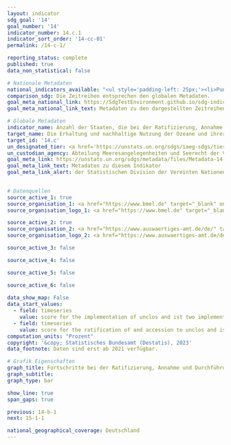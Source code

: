 ```yaml
---
layout: indicator    
sdg_goal: '14'    
goal_number: '14'    
indicator_number: 14.c.1    
indicator_sort_order: '14-cc-01'    
permalink: /14-c-1/    

reporting_status: complete    
published: true    
data_non_statistical: false    

# Nationale Metadaten    
national_indicators_available: "<ul style='padding-left: 25px;'><li>Punktzahl der Umsetzung des Seerechtsübereinkommens der Vereinten Nationen (SRÜ) und seiner zwei Zusatzübereinkommen</li> <li> Punktzahl für die Ratifikation und den Beitritt zu dem Seerechtsübereinkommens der Vereinten Nationen (SRÜ) und seiner zwei Zusatzübereinkommen</li></ul>"    
comparison_sdg: Die Zeitreihen entsprechen den globalen Metadaten.    
goal_meta_national_link: https://SdgTestEnvironment.github.io/sdg-indicators/public/Meta/14.c.1.pdf
goal_meta_national_link_text: Metadaten zu den dargestellten Zeitreihen    

# Globale Metadaten    
indicator_name: Anzahl der Staaten, die bei der Ratifizierung, Annahme und Durchführung von ozeanbezogenen Übereinkünften zur Umsetzung des Völkerrechts, wie es im Seerechtsübereinkommen der Vereinten Nationen niedergelegt ist, durch rechtliche, politische und institutionelle Rahmenbedingungen Fortschritte zugunsten der Erhaltung und nachhaltigen Nutzung der Ozeane und ihrer Ressourcen machen    
target_name: Die Erhaltung und nachhaltige Nutzung der Ozeane und ihrer Ressourcen verbessern und zu diesem Zweck das Völkerrecht umsetzen, wie es im Seerechtsübereinkommen der Vereinten Nationen niedergelegt ist, das den rechtlichen Rahmen für die Erhaltung und nachhaltige Nutzung der Ozeane und ihrer Ressourcen vorgibt, worauf in Ziffer 158 des Dokuments „Die Zukunft, die wir wollen“ hingewiesen wird    
target_id: '14.c'    
un_designated_tier: <a href='https://unstats.un.org/sdgs/iaeg-sdgs/tier-classification/' title='Klicken Sie hier um weitere Informationen zur UN-Tier-Klassifikation zu erhalten.'  target='_blank'>Tier II</a>    
un_custodian_agency: Abteilung Meeresangelegenheiten und Seerecht der Vereinten Nationen (UN-DOALOS) und weitere UN-Ocean Mitglieder    
goal_meta_link: https://unstats.un.org/sdgs/metadata/files/Metadata-14-0c-01.pdf    
goal_meta_link_text: Metadaten zu diesem Indikator    
goal_meta_link_alert: der Statistischen Division der Vereinten Nationen    
    

# Datenquellen
source_active_1: true
source_organisation_1: <a href="https://www.bmel.de" target="_blank" onclick="return confirm_alert('des Bundesministeriums für Ernährung und Landwirtschaft');"> Bundesministerium für Ernährung und Landwirtschaft (BMEL) </a>
source_organisation_logo_1: <a href="https://www.bmel.de" target="_blank" onclick="return confirm_alert('des Bundesministeriums für Ernährung und Landwirtschaft');"><img src="https://g205sdgs.github.io/sdg-indicators/public/OrgImgDe/bmel.png" alt="Logo bmel" style="height:60px; width:148px"/></a>

source_active_2: true
source_organisation_2: <a href="https://www.auswaertiges-amt.de/de/" target="_blank" onclick="return confirm_alert('des Auswärtigen Amtes');"> Auswärtiges Amt (AA) </a>
source_organisation_logo_2: <a href="https://www.auswaertiges-amt.de/de/" target="_blank" onclick="return confirm_alert('des Auswärtigen Amtes');"><img src="https://g205sdgs.github.io/sdg-indicators/public/OrgImgDe/aa.png" alt="Logo aa" style="height:60px; width:148px"/></a>

source_active_3: false

source_active_4: false

source_active_5: false

source_active_6: false
    
data_show_map: False    
data_start_values: 
  - field: timeseries
    value: score for the implementation of unclos and ist two implementing agreements
  - field: timeseries
    value: score for the ratification of and accession to unclos and ist two implementing agreements    
computation_units: "Prozent"    
copyright: '&copy; Statistisches Bundesamt (Destatis), 2023'    
data_footnote: Daten sind erst ab 2021 verfügbar.    

# Grafik Eigenschaften    
graph_title: Fortschritte bei der Ratifizierung, Annahme und Durchführung von ozeanbezogenen Übereinkünften
graph_subtitle:     
graph_type: bar    

show_line: true
span_gaps: true    

previous: 14-b-1    
next: 15-1-1    

national_geographical_coverage: Deutschland    
---
```


<span></span>